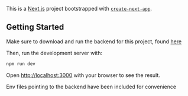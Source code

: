 This is a [Next.js](https://nextjs.org) project bootstrapped with [`create-next-app`](https://nextjs.org/docs/app/api-reference/cli/create-next-app).

## Getting Started
Make sure to download and run the backend for this project, found [here](https://github.com/jamilchioino/beer-run-backend)

Then, run the development server with:

```bash
npm run dev
```

Open [http://localhost:3000](http://localhost:3000) with your browser to see the result.

Env files pointing to the backend have been included for convenience
